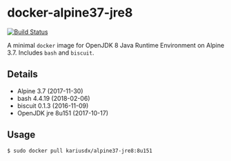 # docker-alpine37-jre8

[![Build Status](https://travis-ci.org/travis-ci/travis-build.svg?branch=master)](https://travis-ci.org/KariusDx/docker-alpine37-jre8)

A minimal `docker` image for OpenJDK 8 Java Runtime Environment on Alpine 3.7. Includes `bash` and `biscuit`.

## Details

* Alpine 3.7 (2017-11-30)
* bash 4.4.19 (2018-02-06)
* biscuit 0.1.3 (2016-11-09)
* OpenJDK jre 8u151 (2017-10-17)

## Usage

    $ sudo docker pull kariusdx/alpine37-jre8:8u151
